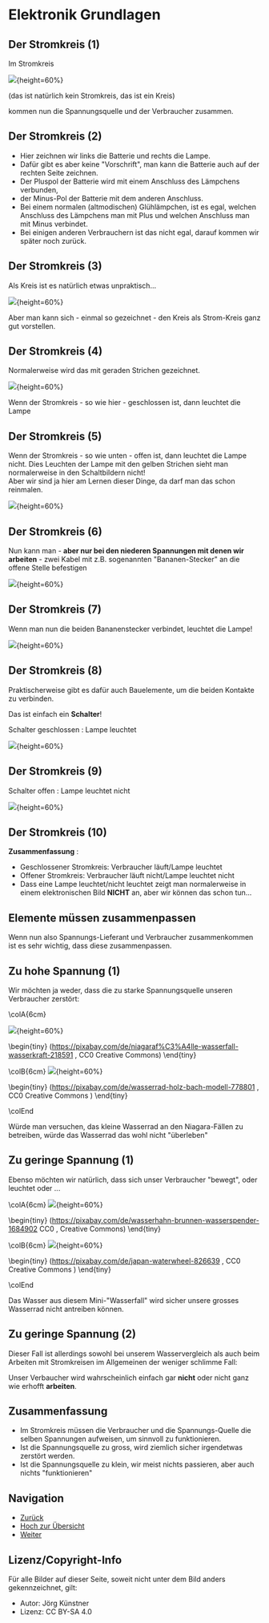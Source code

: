 # Elektronik Grundlagen

## Der Stromkreis (1)

Im Stromkreis   
   
   
![](./pics/01_Stromkreis.png){height=60%}

(das ist natürlich kein Stromkreis, das ist ein Kreis) 

kommen nun die Spannungsquelle und der Verbraucher zusammen.


## Der Stromkreis (2)

* Hier zeichnen wir links die Batterie und rechts die Lampe.   
* Dafür gibt es aber keine "Vorschrift", man kann die Batterie auch auf der rechten Seite zeichnen.  
* Der Pluspol der Batterie wird mit einem Anschluss des Lämpchens verbunden, 
* der Minus-Pol der Batterie mit dem anderen Anschluss.
* Bei einem normalen (altmodischen) Glühlämpchen, ist es egal, welchen Anschluss des Lämpchens man mit Plus und welchen Anschluss man mit Minus verbindet.
* Bei einigen anderen Verbrauchern ist das nicht egal, darauf kommen wir später noch zurück.

## Der Stromkreis (3)

Als Kreis ist es natürlich etwas unpraktisch...

![](./pics/02_Stromkreis_mit_Batterie_und_lampe.png){height=60%}

Aber man kann sich - einmal so gezeichnet - den Kreis als Strom-Kreis ganz gut vorstellen.

## Der Stromkreis (4)

Normalerweise wird das mit geraden Strichen gezeichnet.

![](./pics/03_Stromkreis_mit_Lampe_Leuchtet.png){height=60%}


Wenn der Stromkreis - so wie hier - geschlossen ist, dann leuchtet die Lampe

## Der Stromkreis (5)

Wenn der Stromkreis - so wie unten - offen ist, dann leuchtet die Lampe nicht.
Dies Leuchten der Lampe mit den gelben Strichen sieht man normalerweise in den Schaltbildern nicht!  
Aber wir sind ja hier am Lernen dieser Dinge, da darf man das schon reinmalen.


![](./pics/04_Stromkreis_mit_Lampe_Leuchtet_nicht.png){height=60%}


## Der Stromkreis (6)

Nun kann man - __aber nur bei den niederen Spannungen mit denen wir arbeiten__ - zwei Kabel mit z.B. sogenannten "Bananen-Stecker" an die offene Stelle befestigen

![](./pics/05_Stromkreis_mit_Bananen_leuchtet_nicht.png){height=60%}


## Der Stromkreis (7)

Wenn man nun die beiden Bananenstecker verbindet, leuchtet die Lampe!

![](./pics/06_Stromkreis_mit_Bananen_leuchtet.png){height=60%}


## Der Stromkreis (8)

Praktischerweise gibt es dafür auch Bauelemente, um die beiden Kontakte zu verbinden. 

Das ist einfach ein __Schalter__!  

Schalter geschlossen : Lampe leuchtet

![](./pics/07_Stromkreis_mit_schalter_geschlossen.png){height=60%}


## Der Stromkreis (9)

Schalter offen  : Lampe leuchtet nicht  

![](./pics/08_Stromkreis_mit_schalter_offen.png){height=60%}



## Der Stromkreis (10)

__Zusammenfassung__ : 

* Geschlossener Stromkreis: Verbraucher läuft/Lampe leuchtet 
* Offener Stromkreis: Verbraucher läuft nicht/Lampe leuchtet nicht
* Dass eine Lampe leuchtet/nicht leuchtet zeigt man normalerweise in einem elektronischen Bild __NICHT__ an, aber wir können das schon tun...
 
## Elemente müssen zusammenpassen

Wenn nun also Spannungs-Lieferant und Verbraucher zusammenkommen ist es sehr wichtig, dass diese zusammenpassen.

## Zu hohe Spannung (1) 

Wir möchten ja weder, dass die zu starke Spannungsquelle unseren Verbraucher zerstört:

\colA{6cm}


![](./pics/09_niagara-falls-218591_1000.jpg){height=60%}
 
\begin{tiny}
(https://pixabay.com/de/niagaraf%C3%A4lle-wasserfall-wasserkraft-218591 , CC0 Creative Commons)
\end{tiny}     

\colB{6cm}
![](./pics/10_waterwheel-778801_1000.jpg){height=60%}

\begin{tiny}
(https://pixabay.com/de/wasserrad-holz-bach-modell-778801 , CC0 Creative Commons )
\end{tiny}     

\colEnd

Würde man versuchen, das kleine Wasserrad an den Niagara-Fällen zu betreiben, würde das Wasserrad das wohl nicht "überleben" 
 
## Zu geringe Spannung  (1) 

Ebenso möchten wir natürlich, dass sich unser Verbraucher "bewegt", oder leuchtet oder ...

\colA{6cm}
![](./pics/11_faucet-1684902_1000.jpg){height=60%}

\begin{tiny}
(https://pixabay.com/de/wasserhahn-brunnen-wasserspender-1684902 CC0 , Creative Commons) 
\end{tiny}     


\colB{6cm}
![](./pics/12_japan-826639_1000.jpg){height=60%}

\begin{tiny}
(https://pixabay.com/de/japan-waterwheel-826639 , CC0 Creative Commons )
\end{tiny}     

\colEnd

Das Wasser aus diesem Mini-"Wasserfall" wird sicher unsere grosses Wasserrad nicht antreiben können.

## Zu geringe Spannung  (2) 

Dieser Fall ist allerdings sowohl bei unserem Wasservergleich als auch beim Arbeiten mit Stromkreisen im Allgemeinen der weniger schlimme Fall:  


Unser Verbaucher wird wahrscheinlich einfach gar __nicht__ oder nicht ganz wie erhofft __arbeiten__.


## Zusammenfassung

* Im Stromkreis müssen die Verbraucher und die Spannungs-Quelle die selben Spannungen aufweisen, um sinnvoll zu funktionieren.
* Ist die Spannungsquelle zu gross, wird ziemlich sicher irgendetwas zerstört werden. 
* Ist die Spannungsquelle zu klein, wir meist nichts passieren, aber auch nichts "funktionieren"


## Navigation

* [Zurück ](../02_03_Elektronik_Verbraucher/index.html)
* [Hoch zur Übersicht](../index.html)  
* [Weiter ](..//02_05_Elektronik_Action/index.html)

## Lizenz/Copyright-Info
Für alle Bilder auf dieser Seite, soweit nicht unter dem Bild anders gekennzeichnet,  gilt:

*  Autor: Jörg Künstner
* Lizenz: CC BY-SA 4.0
